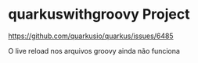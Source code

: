 # quarkuswithgroovy Project

https://github.com/quarkusio/quarkus/issues/6485


O live reload nos arquivos groovy ainda não funciona